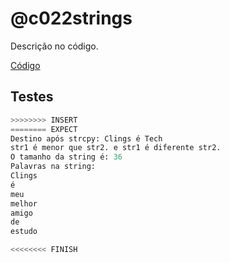 # @c022strings

Descrição no código.

[Código](.cache/draft.c)

## Testes

```py
>>>>>>>> INSERT
======== EXPECT
Destino após strcpy: Clings é Tech
str1 é menor que str2. e str1 é diferente str2.
O tamanho da string é: 36
Palavras na string:
Clings
é
meu
melhor
amigo
de
estudo

<<<<<<<< FINISH
```
